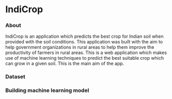 # IndiCrop<br/>
### About<br/>
IndiCrop is an application which predicts the best crop for Indian soil when provided with the soil conditions. This application was built with the aim to help government organizations in rural areas to help them improve the productivity of farmers in rural areas. This is a web application which makes use of machine learning techniques to predict the best suitable crop which can grow in a given soil.
This is the main aim of the app.

### Dataset

### Building machine learning model
